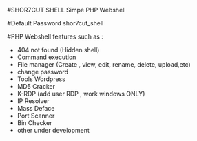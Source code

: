 #SHOR7CUT SHELL 
Simpe PHP Webshell

#Default Password 
shor7cut_shell

#PHP Webshell features such as :
- 404 not found (Hidden shell)
- Command execution
- File manager (Create , view, edit, rename, delete, upload,etc)
- change password
- Tools Wordpress
- MD5 Cracker
- K-RDP (add user RDP , work windows ONLY)
- IP Resolver
- Mass Deface
- Port Scanner
- Bin Checker
- other under development

